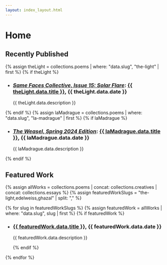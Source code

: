 ```yaml
---
layout: index_layout.html
---
```

# Home

## Recently Published
{% assign theLight = collections.poems | where: "data.slug", "the-light" | first %}
{% if theLight %}
- <h3><a href="https://www.samefacescollective.com/post/the-light"><i>Same Faces Collective, Issue 15: Solar Flare</i></a>: <a href="{{ theLight.url }}" class="work-title">{{ theLight.data.title }}</a>, {{ theLight.data.date }}</li></h3>
  <p>{{ theLight.data.description }}</p>
{% endif %}
{% assign laMadrague = collections.poems | where: "data.slug", "la-madrague" | first %}
{% if laMadrague %}
- <h3><a href="https://docs.google.com/viewerng/viewer?url=https://files.cargocollective.com/c2088190/SPRING2024_final_digital.pdf"><i>The Weasel, Spring 2024 Edition</i></a>: <a href="{{ laMadrague.url }}" class="work-title">{{ laMadrague.data.title }}</a>, {{ laMadrague.data.date }}</li></h3>
  <p>{{ laMadrague.data.description }}</p>
{% endif %}

## Featured Work
{% assign allWorks = collections.poems | concat: collections.creatives | concat: collections.essays %}
{% assign featuredWorkSlugs = "the-light,edelweiss,ghazal" | split: "," %}

{% for slug in featuredWorkSlugs %}
  {% assign featuredWork = allWorks | where: "data.slug", slug | first %}
  {% if featuredWork %}
- <h3><a href="{{ featuredWork.url }}" class="work-title">{{ featuredWork.data.title }}</a>, {{ featuredWork.data.date }}</h3>
  <p>{{ featuredWork.data.description }}</p>
  {% endif %}
{% endfor %}